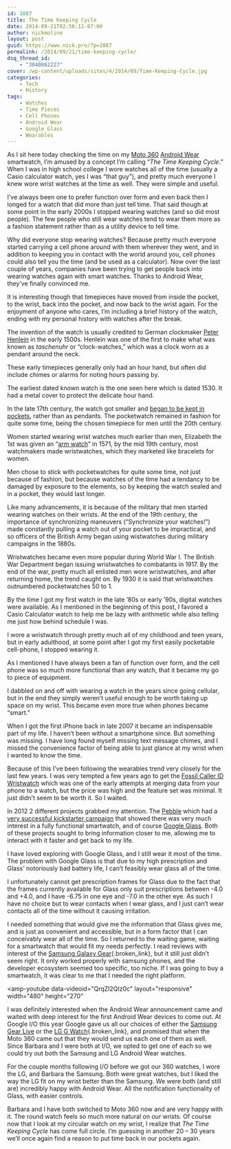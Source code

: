 ```yaml
---
id: 1087
title: The Time Keeping Cycle
date: 2014-09-21T02:56:11-07:00
author: nickmoline
layout: post
guid: https://www.nick.pro/?p=1087
permalink: /2014/09/21/time-keeping-cycle/
dsq_thread_id:
    - "3040862227"
cover: /wp-content/uploads/sites/4/2014/09/Time-Keeping-Cycle.jpg
categories:
    - Tech
    - History
tags:
    - Watches
    - Time Pieces
    - Cell Phones
    - Android Wear
    - Google Glass
    - Wearables
---
```

As I sit here today checking the time on my <a title="Moto 360" href="https://moto360.motorola.com/" target="_blank" rel="noopener noreferrer">Moto 360</a> <a title="Android Wear" href="http://www.android.com/wear/" target="_blank" rel="noopener noreferrer">Android Wear</a> smartwatch, I&#8217;m amused by a concept I&#8217;m calling &#8220;_The Time Keeping Cycle_.&#8221;  When I was in high school college I wore watches all of the time (usually a Casio calculator watch, yes I was &#8220;that guy&#8221;), and pretty much everyone I knew wore wrist watches at the time as well.  They were simple and useful.

<!--more-->

I&#8217;ve always been one to prefer function over form and even back then I longed for a watch that did more than just tell time.  That said though at some point in the early 2000s I stopped wearing watches (and so did most people).  The few people who still wear watches tend to wear them more as a fashion statement rather than as a utility device to tell time.

Why did everyone stop wearing watches?  Because pretty much everyone started carrying a cell phone around with them wherever they went, and in addition to keeping you in contact with the world around you, cell phones could also tell you the time (and be used as a calculator).  Now over the last couple of years, companies have been trying to get people back into wearing watches again with smart watches.  Thanks to Android Wear, they&#8217;ve finally convinced me.

It is interesting though that timepieces have moved from inside the pocket, to the wrist, back into the pocket, and now back to the wrist again.  For the enjoyment of anyone who cares, I&#8217;m including a brief history of the watch, ending with my personal history with watches after the break.

<a href="{{ site.baseurl }}/wp-content/uploads/sites/4/2014/09/German_-_Spherical_Table_Watch_Melanchthons_Watch_-_Walters_5817_-_View_C.jpg" rel="attachment wp-att-1088"><amp-img src="{{ site.baseurl }}/wp-content/uploads/sites/4/2014/09/German_-_Spherical_Table_Watch_Melanchthons_Watch_-_Walters_5817_-_View_C.jpg" alt="German - Spherical Table Watch (Melanchthon's Watch) - Walters 5817 - View C" class="wp-image-1088" width="1800" height="1184" layout="responsive" title="German &#8211; Spherical Table Watch (Melanchthon&#8217;s Watch) &#8211; Walters 5817"></amp-img></a>


The invention of the watch is usually credited to German clockmaker <a title="Peter Henlein" href="http://en.wikipedia.org/wiki/Peter_Henlein" target="_blank" rel="noopener noreferrer">Peter Henlein</a> in the early 1500s.  Henlein was one of the first to make what was known as _taschenuhr_ or &#8220;clock-watches,&#8221; which was a clock worn as a pendant around the neck.

These early timepieces generally only had an hour hand, but often did include chimes or alarms for noting hours passing by.

The earliest dated known watch is the one seen here which is dated 1530.  It had a metal cover to protect the delicate hour hand.

<a href="{{ site.baseurl }}/wp-content/uploads/sites/4/2014/09/1015824_56041469.jpg"><amp-img src="{{ site.baseurl }}/wp-content/uploads/sites/4/2014/09/1015824_56041469.jpg" alt="Pocket Watch" class="wp-image-1112" width="2549" height="2098" layout="responsive" title="100 Years ago, people kept their timepieces in their pockets"></amp-img></a>

In the late 17th century, the watch got smaller and <a title="The History of Watches" href="http://en.wikipedia.org/wiki/History_of_watches#Pocketwatches" target="_blank" rel="noopener noreferrer">began to be kept in pockets</a>, rather than as pendants.  The pocketwatch remained in fashion for quite some time, being the chosen timepiece for men until the 20th century.

Women started wearing wrist watches much earlier than men, Elizabeth the 1st was given an &#8220;<a title="History of Watches: Wrist Watches" href="http://en.wikipedia.org/wiki/History_of_watches#Wristwatches" target="_blank" rel="noopener noreferrer">arm watch</a>&#8221; in 1571, by the mid 19th century, most watchmakers made wristwatches, which they marketed like bracelets for women.

Men chose to stick with pocketwatches for quite some time, not just because of fashion, but because watches of the time had a tendancy to be damaged by exposure to the elements, so by keeping the watch sealed and in a pocket, they would last longer.

<a href="http://www.amazon.com/gp/product/B000GB1R7S/ref=as_li_tl?ie=UTF8&camp=1789&creative=390957&creativeASIN=B000GB1R7S&linkCode=as2&tag=nickdotpro-20&linkId=3H5BV2UTT233QMK7"><amp-img src="{{ site.baseurl }}/wp-content/uploads/sites/4/2014/09/6a00d83452989a69e201156f35715b970b-800wi.jpg" alt="Casio Calculator Watch" title="Believe it or not, Casio still makes these!" class="wp-image-1096" width="342" height="539" layout="intrinsic"></amp-img></a>

Like many advancements, it is because of the military that men started wearing watches on their wrists.  At the end of the 19th century, the importance of synchronizing maneuvers (&#8220;Synchronize your watches!&#8221;) made constantly pulling a watch out of your pocket to be impractical, and so officers of the British Army began using wistwatches during military campaigns in the 1880s.

Wristwatches became even more popular during World War I.  The British War Department began issuing wristwatches to combatants in 1917.  By the end of the war, pretty much all enlisted men wore wristwatches, and after returning home, the trend caught on.  By 1930 it is said that wristwatches outnumbered pocketwatches 50 to 1.

By the time I got my first watch in the late &#8217;80s or early &#8217;90s, digital watches were available.  As I mentioned in the beginning of this post, I favored a Casio Calculator watch to help me be lazy with arithmetic while also telling me just how behind schedule I was.

<amp-img src="{{ site.baseurl }}/wp-content/uploads/sites/4/2014/09/Screen-shot-2013-03-27-at-7.00.48-AM.png" alt="Cellphones, the new pocketwatch" class="wp-image-1101" title="Cell-phones, the new pocketwatch" width="384" height="360" layout="intrinsic"></amp-img>

I wore a wristwatch through pretty much all of my childhood and teen years, but in early adulthood, at some point after I got my first easily pocketable cell-phone, I stopped wearing it.

As I mentioned I have always been a fan of function over form, and the cell phone was so much more functional than any watch, that it became my go to piece of equipment.

I dabbled on and off with wearing a watch in the years since going cellular, but in the end they simply weren&#8217;t useful enough to be worth taking up space on my wrist.  This became even more true when phones became &#8220;smart.&#8221;

When I got the first iPhone back in late 2007 it became an indispensable part of my life.  I haven&#8217;t been without a smartphone since.  But something was missing.  I have long found myself missing text message chimes, and I missed the convenience factor of being able to just glance at my wrist when I wanted to know the time.

<a href="{{ site.baseurl }}/wp-content/uploads/sites/4/2013/04/MG_7150-2346688102-O.jpg"><amp-img src="{{ site.baseurl }}/wp-content/uploads/sites/4/2013/04/MG_7150-2346688102-O.jpg" alt="Nick Moline, Glass Explorer" title="Nick Moline, Glass Explorer" class="wp-image-934" width="864" height="1296" layout="responsive"></amp-img></a>

Because of this I&#8217;ve been following the wearables trend very closely for the last few years.  I was very tempted a few years ago to get the <a href="http://www.cnet.com/products/fossil-caller-id-wristwatch-w-bluetooth/" target="_blank" rel="noopener noreferrer">Fossil Caller ID Wristwatch</a> which was one of the early attempts at merging data from your phone to a watch, but the price was high and the feature set was minimal.  It just didn&#8217;t seem to be worth it.  So I waited.

In 2012 2 different projects grabbed my attention.  The <a href="http://www.amazon.com/gp/product/B00BKEQBI0/ref=as_li_tl?ie=UTF8&camp=1789&creative=390957&creativeASIN=B00BKEQBI0&linkCode=as2&tag=nickdotpro-20&linkId=ELSRGANHGGU27CR7" target="_blank" rel="noopener noreferrer" class="broken_link">Pebble</a> which had a <a href="https://www.kickstarter.com/projects/597507018/pebble-e-paper-watch-for-iphone-and-android" target="_blank" rel="noopener noreferrer">very successful kickstarter campaign</a> that showed there was very much interest in a fully functional smartwatch, and of course <a title="Looking at Life from the Other Side of the Glass" href="https://www.nick.pro/2013/04/16/looking-at-life-from-the-other-side-of-the-glass/" target="_blank" rel="noopener noreferrer">Google Glass</a>.  Both of these projects sought to bring information closer to me, allowing me to interact with it faster and get back to my life.

I have loved exploring with Google Glass, and I still wear it most of the time.  The problem with Google Glass is that due to my high prescription and Glass&#8217; notoriously bad battery life, I can&#8217;t feasibly wear glass all of the time.

I unfortunately cannot get prescription frames for Glass due to the fact that the frames currently available for Glass only suit prescriptions between -4.0 and +4.0, and I have -6.75 in one eye and -7.0 in the other eye.  As such I have no choice but to wear contacts when I wear glass, and I just can&#8217;t wear contacts all of the time without it causing irritation.

I needed something that would give me the information that Glass gives me, and is just as convenient and accessible, but in a form factor that I can conceivably wear all of the time.  So I returned to the waiting game, waiting for a smartwatch that would fit my needs perfectly.  I read reviews with interest of the [Samsung Galaxy Gear](http://www.amazon.com/gp/product/B00JBJ3I4Q/ref=as_li_tl?ie=UTF8&camp=1789&creative=390957&creativeASIN=B00JBJ3I4Q&linkCode=as2&tag=nickdotpro-20&linkId=6UWU3J3JKFP4CXGZ){.broken_link}, but it still just didn&#8217;t seem right.  It only worked properly with samsung phones, and the developer ecosystem seemed too specific, too niche.  If I was going to buy a smartwatch, it was clear to me that I needed the right platform.

<amp-youtube
    data-videoid="QrqZl2QIz0c"
    layout="responsive"
    width="480"
    height="270"
></amp-youtube>

I was definitely interested when the Android Wear announcement came and waited with deep interest for the first Android Wear devices to come out.  At Google I/O this year Google gave us all our choices of either the [Samsung Gear Live](http://www.amazon.com/gp/product/B00LTR5HP6/ref=as_li_tl?ie=UTF8&camp=1789&creative=390957&creativeASIN=B00LTR5HP6&linkCode=as2&tag=nickdotpro-20&linkId=QTCKEBUUCA6TKWQI) or the [LG G Watch](http://www.amazon.com/gp/product/B00LB2ZQ3C/ref=as_li_tl?ie=UTF8&camp=1789&creative=390957&creativeASIN=B00LB2ZQ3C&linkCode=as2&tag=nickdotpro-20&linkId=MWO7EWPFP7QKZDQQ){.broken_link}, and promised that when the Moto 360 came out that they would send us each one of them as well.  Since Barbara and I were both at I/O, we opted to get one of each so we could try out both the Samsung and LG Android Wear watches.

For the couple months following I/O before we got our 360 watches, I wore the LG, and Barbara the Samsung.  Both were great watches, but I liked the way the LG fit on my wrist better than the Samsung.  We were both (and still are) incredibly happy with Android Wear.  All the notification functionality of Glass, with easier controls.

<a href="{{ site.baseurl }}/wp-content/uploads/sites/4/2014/09/IMG_20140920_160725-e1411275704172.jpg"><amp-img src="{{ site.baseurl }}/wp-content/uploads/sites/4/2014/09/IMG_20140920_160725-e1411275704172.jpg" alt="Moto 360 on my wrist" title="Yes that is a Moto 360 on my wrist, and I am happy to see it." class="wp-image-1109" width="1852" height="1852" layout="responsive"></amp-img></a>

Barbara and I have both switched to Moto 360 now and are very happy with it.  The round watch feels so much more natural on our wrists.  Of course now that I look at my circular watch on my wrist, I realize that _The Time Keeping Cycle_ has come full circle.  I&#8217;m guessing in another 20 &#8211; 30 years we&#8217;ll once again find a reason to put time back in our pockets again.